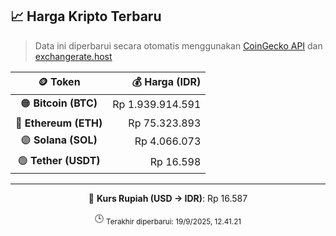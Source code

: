 

<!-- HARGA_KRIPTO -->
## 📈 Harga Kripto Terbaru

> Data ini diperbarui secara otomatis menggunakan [CoinGecko API](https://www.coingecko.com/) dan [exchangerate.host](https://exchangerate.host/)

<div align="center">

| 🪙 Token | 💰 Harga (IDR) |
|:------:|---------------:|
| 🟠 **Bitcoin (BTC)**   | Rp 1.939.914.591 |
| 🔵 **Ethereum (ETH)**  | Rp 75.323.893 |
| 🟣 **Solana (SOL)**    | Rp 4.066.073 |
| 🟢 **Tether (USDT)**   | Rp 16.598 |

---

💱 **Kurs Rupiah (USD → IDR)**: Rp 16.587

🕒 <sub>Terakhir diperbarui: 19/9/2025, 12.41.21</sub>

</div>
<!-- /HARGA_KRIPTO -->
